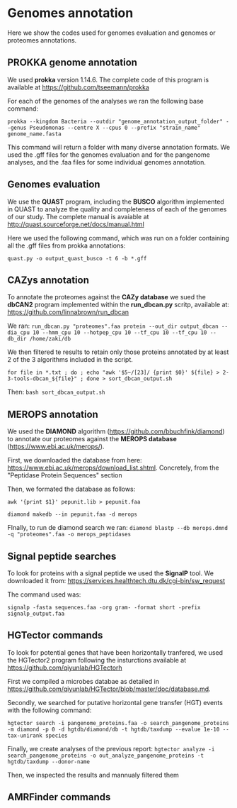 # Genomes annotation

Here we show the codes used for genomes evaluation and genomes or proteomes annotations. 


## PROKKA genome annotation

We used **prokka** version 1.14.6. The complete code of this program is available at https://github.com/tseemann/prokka 

For each of the genomes of the analyses we ran the following base command:

`prokka --kingdom Bacteria --outdir "genome_annotation_output_folder" --genus Pseudomonas --centre X --cpus 0 --prefix "strain_name" genome_name.fasta`

This command will return a folder with many diverse annotation formats. We used the .gff files for the genomes evaluation and for the pangenome analyses, and the .faa files for some individual genomes annotation.


## Genomes evaluation

We use the **QUAST** program, including the **BUSCO** algorithm implemented in QUAST to analyze the quality and completeness of each of the genomes of our study. The complete manual is avaiable at http://quast.sourceforge.net/docs/manual.html 

Here we used the following command, which was run on a folder containing all the .gff files from prokka annotations:

`quast.py -o output_quast_busco -t 6 -b *.gff`


## CAZys annotation

To annotate the proteomes against the **CAZy database** we sued the **dbCAN2** program implemented within the **run_dbcan.py** scritp, available at: https://github.com/linnabrown/run_dbcan 

We ran: `run_dbcan.py "proteomes".faa protein --out_dir output_dbcan --dia_cpu 10 --hmm_cpu 10 --hotpep_cpu 10 --tf_cpu 10 --tf_cpu 10 --db_dir /home/zaki/db`

We then filtered te results to retain only those proteins annotated by at least 2 of the 3 algorithms included in the script.

`for file in *.txt ;
do ;
echo "awk '$5~/[23]/ {print $0}' ${file} > 2-3-tools-dbcan_${file}" ;
done > sort_dbcan_output.sh`

Then:
`bash sort_dbcan_output.sh`


## MEROPS annotation

We used the **DIAMOND** algorithm (https://github.com/bbuchfink/diamond) to annotate our proteomes against the **MEROPS database** (https://www.ebi.ac.uk/merops/).

First, we downloaded the database from here: https://www.ebi.ac.uk/merops/download_list.shtml. Concretely, from the "Peptidase Protein Sequences" section

Then, we formated the database as follows:

`awk '{print $1}' pepunit.lib > pepunit.faa`

`diamond makedb --in pepunit.faa -d merops`

FInally, to run de diamond search we ran:
`diamond blastp --db merops.dmnd -q "proteomes".faa -o merops_peptidases`


## Signal peptide searches

To look for proteins with a signal peptide we used the **SignalP** tool. We downloaded it from: https://services.healthtech.dtu.dk/cgi-bin/sw_request

The command used was:

`signalp -fasta sequences.faa -org gram- -format short -prefix
signalp_output.faa`


## HGTector commands

To look for potential genes that have been horizontally tranfered, we used the HGTector2 program following the insturctions available at https://github.com/qiyunlab/HGTectorh 

First we compiled a microbes databae as detailed in https://github.com/qiyunlab/HGTector/blob/master/doc/database.md. 

Secondly, we searched for putative horizontal gene transfer (HGT) events with the following command:

`hgtector search -i pangenome_proteins.faa -o search_pangenome_proteins -m diamond -p 0 -d hgtdb/diamond/db -t hgtdb/taxdump --evalue 1e-10 --tax-unirank species`

Finally, we create analyses of the previous report:
`hgtector analyze -i search_pangenome_proteins -o out_analyze_pangenome_proteins -t hgtdb/taxdump --donor-name`

Then, we inspected the results and mannualy filtered them

## AMRFinder commands
